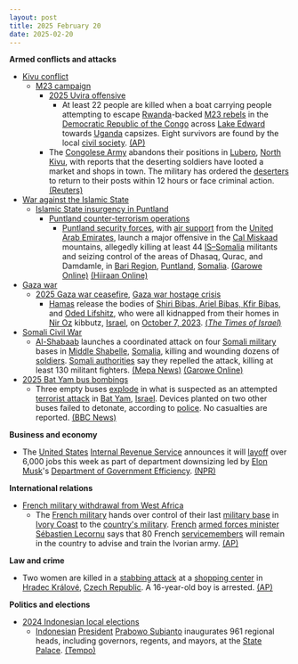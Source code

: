 ```yaml
---
layout: post
title: 2025 February 20
date: 2025-02-20
---
```



**Armed conflicts and attacks**

* [Kivu conflict](https://en.wikipedia.org/wiki/Kivu_conflict "Kivu conflict")
  + [M23 campaign](https://en.wikipedia.org/wiki/M23_campaign_%282022%E2%80%93present%29 "M23 campaign (2022–present)")
    - [2025 Uvira offensive](https://en.wikipedia.org/wiki/2025_Uvira_offensive "2025 Uvira offensive")
      * At least 22 people are killed when a boat carrying people attempting to escape [Rwanda](https://en.wikipedia.org/wiki/Rwanda_Defence_Force "Rwanda Defence Force")-backed [M23 rebels](https://en.wikipedia.org/wiki/March_23_Movement "March 23 Movement") in the [Democratic Republic of the Congo](https://en.wikipedia.org/wiki/Democratic_Republic_of_the_Congo "Democratic Republic of the Congo") across [Lake Edward](https://en.wikipedia.org/wiki/Lake_Edward "Lake Edward") towards [Uganda](https://en.wikipedia.org/wiki/Uganda "Uganda") capsizes. Eight survivors are found by the local [civil society](https://en.wikipedia.org/wiki/Civil_society "Civil society"). [(AP)](https://apnews.com/article/congo-boat-capsizes-m23-rebel-advance-rwanda-44551419da669ec5095ec3129f955ca6)
    - The [Congolese Army](https://en.wikipedia.org/wiki/Armed_Forces_of_the_Democratic_Republic_of_the_Congo "Armed Forces of the Democratic Republic of the Congo") abandons their positions in [Lubero](https://en.wikipedia.org/wiki/Lubero "Lubero"), [North Kivu](https://en.wikipedia.org/wiki/North_Kivu "North Kivu"), with reports that the deserting soldiers have looted a market and shops in town. The military has ordered the [deserters](https://en.wikipedia.org/wiki/Desertion "Desertion") to return to their posts within 12 hours or face criminal action. [(Reuters)](https://www.reuters.com/world/africa/congo-army-runaways-loot-sow-panic-north-kivu-town-2025-02-20/)
* [War against the Islamic State](https://en.wikipedia.org/wiki/War_against_the_Islamic_State "War against the Islamic State")
  + [Islamic State insurgency in Puntland](https://en.wikipedia.org/wiki/Islamic_State_insurgency_in_Puntland "Islamic State insurgency in Puntland")
    - [Puntland counter-terrorism operations](https://en.wikipedia.org/wiki/Puntland_counter-terrorism_operations "Puntland counter-terrorism operations")
      * [Puntland security forces](https://en.wikipedia.org/wiki/Puntland_Security_Force "Puntland Security Force"), with [air support](https://en.wikipedia.org/wiki/Close_air_support "Close air support") from the [United Arab Emirates](https://en.wikipedia.org/wiki/United_Arab_Emirates_Air_Force "United Arab Emirates Air Force"), launch a major offensive in the [Cal Miskaad](https://en.wikipedia.org/wiki/Cal_Miskaad "Cal Miskaad") mountains, allegedly killing at least 44 [IS–Somalia](https://en.wikipedia.org/wiki/Islamic_State_%E2%80%93_Somalia_Province "Islamic State – Somalia Province") militants and seizing control of the areas of Dhasaq, Qurac, and Damdamle, in [Bari Region](https://en.wikipedia.org/wiki/Bari_Region "Bari Region"), [Puntland](https://en.wikipedia.org/wiki/Puntland "Puntland"), [Somalia](https://en.wikipedia.org/wiki/Somalia "Somalia"). [(Garowe Online)](https://garoweonline.com/en/news/somalia/puntland-forces-seize-key-mountain-strongholds-from-isis-in-major-offensive) [(Hiiraan Online)](https://www.hiiraan.com/news4/2025/Feb/200336/puntland_forces_uae_airstrikes_kill_44_isis_fighters_in_major_offensive.aspx)
* [Gaza war](https://en.wikipedia.org/wiki/Gaza_war "Gaza war")
  + [2025 Gaza war ceasefire](https://en.wikipedia.org/wiki/2025_Gaza_war_ceasefire "2025 Gaza war ceasefire"), [Gaza war hostage crisis](https://en.wikipedia.org/wiki/Gaza_war_hostage_crisis "Gaza war hostage crisis")
    - [Hamas](https://en.wikipedia.org/wiki/Hamas "Hamas") release the bodies of [Shiri Bibas, Ariel Bibas, Kfir Bibas](https://en.wikipedia.org/wiki/Kidnapping_of_the_Bibas_family "Kidnapping of the Bibas family"), and [Oded Lifshitz](https://en.wikipedia.org/wiki/Oded_Lifshitz "Oded Lifshitz"), who were all kidnapped from their homes in [Nir Oz](https://en.wikipedia.org/wiki/Nir_Oz "Nir Oz") kibbutz, [Israel](https://en.wikipedia.org/wiki/Israel "Israel"), on [October 7, 2023](https://en.wikipedia.org/wiki/Nir_Oz_attack "Nir Oz attack"). [(*The Times of Israel*)](https://www.timesofisrael.com/shiri-ariel-and-kfir-bibas-oded-lifshitz-named-as-the-slain-hostages-to-return-thursday/#openwebComments)
* [Somali Civil War](https://en.wikipedia.org/wiki/Somali_Civil_War_%282009%E2%80%93present%29 "Somali Civil War (2009–present)")
  + [Al-Shabaab](https://en.wikipedia.org/wiki/Al-Shabaab_%28militant_group%29 "Al-Shabaab (militant group)") launches a coordinated attack on four [Somali military](https://en.wikipedia.org/wiki/Somali_Armed_Forces "Somali Armed Forces") bases in [Middle Shabelle](https://en.wikipedia.org/wiki/Middle_Shabelle "Middle Shabelle"), [Somalia](https://en.wikipedia.org/wiki/Somalia "Somalia"), killing and wounding dozens of [soldiers](https://en.wikipedia.org/wiki/Somali_National_Army "Somali National Army"). [Somali authorities](https://en.wikipedia.org/wiki/Federal_Government_of_Somalia "Federal Government of Somalia") say they repelled the attack, killing at least 130 militant fighters. [(Mepa News)](https://www.mepanews.com/somalide-askeri-uslere-es-zamanli-saldirilar-1-71085h.htm) [(Garowe Online)](https://garoweonline.com/en/news/somalia/somali-army-repels-al-shabaab-attack-kills-130-in-middle-shabelle-region)
* [2025 Bat Yam bus bombings](https://en.wikipedia.org/wiki/2025_Bat_Yam_bus_bombings "2025 Bat Yam bus bombings")
  + Three empty buses [explode](https://en.wikipedia.org/wiki/Bus_bombing "Bus bombing") in what is suspected as an attempted [terrorist attack](https://en.wikipedia.org/wiki/Terrorist_attack "Terrorist attack") in [Bat Yam](https://en.wikipedia.org/wiki/Bat_Yam "Bat Yam"), [Israel](https://en.wikipedia.org/wiki/Israel "Israel"). Devices planted on two other buses failed to detonate, according to [police](https://en.wikipedia.org/wiki/Israel_Police "Israel Police"). No casualties are reported. [(BBC News)](https://www.bbc.co.uk/news/articles/cwydln190xqo)

**Business and economy**

* The [United States](https://en.wikipedia.org/wiki/United_States "United States") [Internal Revenue Service](https://en.wikipedia.org/wiki/Internal_Revenue_Service "Internal Revenue Service") announces it will [layoff](https://en.wikipedia.org/wiki/Layoff "Layoff") over 6,000 jobs this week as part of department downsizing led by [Elon Musk](https://en.wikipedia.org/wiki/Elon_Musk "Elon Musk")'s [Department of Government Efficiency](https://en.wikipedia.org/wiki/Department_of_Government_Efficiency "Department of Government Efficiency"). [(NPR)](https://www.npr.org/2025/02/20/nx-s1-5304220/irs-job-cuts-doge-tax-season)

**International relations**

* [French military withdrawal from West Africa](https://en.wikipedia.org/wiki/French_military_withdrawal_from_West_Africa_%282022%E2%80%93present%29 "French military withdrawal from West Africa (2022–present)")
  + The [French military](https://en.wikipedia.org/wiki/French_Armed_Forces "French Armed Forces") hands over control of their last [military base](https://en.wikipedia.org/wiki/Military_base "Military base") in [Ivory Coast](https://en.wikipedia.org/wiki/Ivory_Coast "Ivory Coast") to the [country's military](https://en.wikipedia.org/wiki/Armed_Forces_of_the_Republic_of_Ivory_Coast "Armed Forces of the Republic of Ivory Coast"). [French](https://en.wikipedia.org/wiki/France "France") [armed forces minister](https://en.wikipedia.org/wiki/Minister_of_the_Armed_Forces_%28France%29 "Minister of the Armed Forces (France)") [Sébastien Lecornu](https://en.wikipedia.org/wiki/S%C3%A9bastien_Lecornu "Sébastien Lecornu") says that 80 French [servicemembers](https://en.wikipedia.org/wiki/Military_personnel "Military personnel") will remain in the country to advise and train the Ivorian army. [(AP)](https://apnews.com/article/french-troops-ivory-coast-e2c46d7802041a5bc474e9edee7206c4)

**Law and crime**

* Two women are killed in a [stabbing attack](https://en.wikipedia.org/wiki/Stabbing_attack "Stabbing attack") at a [shopping center](https://en.wikipedia.org/wiki/Shopping_center "Shopping center") in [Hradec Králové](https://en.wikipedia.org/wiki/Hradec_Kr%C3%A1lov%C3%A9 "Hradec Králové"), [Czech Republic](https://en.wikipedia.org/wiki/Czech_Republic "Czech Republic"). A 16-year-old boy is arrested. [(AP)](https://apnews.com/article/czech-knife-attack-2-dead-bffcfae37982b538afcb05e8437f4a95)

**Politics and elections**

* [2024 Indonesian local elections](https://en.wikipedia.org/wiki/2024_Indonesian_local_elections "2024 Indonesian local elections")
  + [Indonesian](https://en.wikipedia.org/wiki/Indonesia "Indonesia") [President](https://en.wikipedia.org/wiki/President_of_Indonesia "President of Indonesia") [Prabowo Subianto](https://en.wikipedia.org/wiki/Prabowo_Subianto "Prabowo Subianto") inaugurates 961 regional heads, including governors, regents, and mayors, at the [State Palace](https://en.wikipedia.org/wiki/Istana_Negara_%28Jakarta%29 "Istana Negara (Jakarta)"). [(Tempo)](https://en.tempo.co/read/1977690/prabowo-officially-inaugurates-961-regional-heads)
